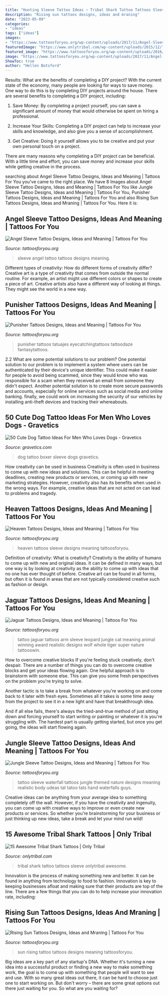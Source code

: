 ```yaml
---
title: "Hunting Sleeve Tattoo Ideas ~ Tribal Shark Tattoo Tattoos Sleeve Onlytribal Awesome"
description: "Rising sun tattoos designs, ideas and mraning"
date: "2023-05-09"
categories:
- "ideas"
tags: ["ideas"]
images:
- "https://www.tattoosforyou.org/wp-content/uploads/2017/11/Angel-Sleeve-Tattoos.jpg"
featuredImage: "https://www.onlytribal.com/wp-content/uploads/2015/12/Tribal-Shark-Tattoo-Sleeve.jpg"
featured_image: "https://www.tattoosforyou.org/wp-content/uploads/2016/03/Rising-Sun-Tattoo-Images.jpg"
image: "https://www.tattoosforyou.org/wp-content/uploads/2017/11/Angel-Sleeve-Tattoos.jpg"
ShowToc: true
author: "Hellen Botsford"
---
```



Results: What are the benefits of completing a DIY project?
With the current state of the economy, many people are looking for ways to save money. One way to do this is by completing DIY projects around the house. There are several benefits to completing a DIY project, including:
1. Save Money: By completing a project yourself, you can save a significant amount of money that would otherwise be spent on hiring a professional.

2. Increase Your Skills: Completing a DIY project can help to increase your skills and knowledge, and also give you a sense of accomplishment.

3. Get Creative: Doing it yourself allows you to be creative and put your own personal touch on a project.

There are many reasons why completing a DIY project can be beneficial. With a little time and effort, you can save money and increase your skills while getting creative in the process.

	

		
searching about Angel Sleeve Tattoo Designs, Ideas and Meaning | Tattoos For You you've came to the right place. We have 8 Images about Angel Sleeve Tattoo Designs, Ideas and Meaning | Tattoos For You like Jungle Sleeve Tattoo Designs, Ideas and Meaning | Tattoos For You, Punisher Tattoos Designs, Ideas and Meaning | Tattoos For You and also Rising Sun Tattoos Designs, Ideas and Mraning | Tattoos For You. Here it is:
		
    
## Angel Sleeve Tattoo Designs, Ideas And Meaning | Tattoos For You

<img loading=lazy src="https://www.tattoosforyou.org/wp-content/uploads/2017/11/Angel-Sleeve-Tattoos.jpg" onerror="this.onerror=null;this.src='https://tse1.mm.bing.net/th?id=OIP.sMA8vxhnkOs29SSJQELtCwHaMl&amp;pid=15.1';" alt="Angel Sleeve Tattoo Designs, Ideas and Meaning | Tattoos For You">

_Source: tattoosforyou.org_

>sleeve angel tattoo tattoos designs meaning. 

	

Different types of creativity: How do different forms of creativity differ?
Creative art is a type of creativity that comes from outside the normal routine. For example, an artist might use different colors or shapes to create a piece of art. Creative artists also have a different way of looking at things. They might see the world in a new way.

    
## Punisher Tattoos Designs, Ideas And Meaning | Tattoos For You

<img loading=lazy src="https://www.tattoosforyou.org/wp-content/uploads/2016/03/Punisher-Tattoos.jpg" onerror="this.onerror=null;this.src='https://tse2.mm.bing.net/th?id=OIP.g_-0gocFSY3f5nkpJ6UQGwHaJ4&amp;pid=15.1';" alt="Punisher Tattoos Designs, Ideas and Meaning | Tattoos For You">

_Source: tattoosforyou.org_

>punisher tattoos tatuajes eyecatchingtattoos tattoodaze fantasytattoos. 

	

2.2 What are some potential solutions to our problem?
One potential solution to our problem is to implement a system where users can be authenticated by their device's unique identifier. This could make it easier for people to avoid being scammed, since they would know who was responsible for a scam when they received an email from someone they didn't expect. Another potential solution is to create more secure passwords and accounts, especially for online services such as social media and online banking. finally, we could work on increasing the security of our vehicles by installing anti-theft devices and tracking their whereabouts.

    
## 50 Cute Dog Tattoo Ideas For Men Who Loves Dogs - Gravetics

<img loading=lazy src="https://www.gravetics.com/wp-content/uploads/2017/06/Boxer-Dog-Tattoo-On-Sleeve.jpg" onerror="this.onerror=null;this.src='https://tse1.mm.bing.net/th?id=OIP.dH6Gn4vrgBXxbGHdalxu8wHaHa&amp;pid=15.1';" alt="50 Cute Dog Tattoo Ideas For Men Who Loves Dogs - Gravetics">

_Source: gravetics.com_

>dog tattoo boxer sleeve dogs gravetics. 

	

How creativity can be used in business
Creativity is often used in business to come up with new ideas and solutions. This can be helpful in meeting deadlines, creating new products or services, or coming up with new marketing strategies. However, creativity also has its benefits when used in the wrong ways. For example, creative ideas that are not acted on can lead to problems and tragedy.

    
## Heaven Tattoos Designs, Ideas And Meaning | Tattoos For You

<img loading=lazy src="https://www.tattoosforyou.org/wp-content/uploads/2016/03/Heaven-Sleeve-Tattoos.jpg" onerror="this.onerror=null;this.src='https://tse1.mm.bing.net/th?id=OIP.tfs44CbTg1lUDZt2m5u7JgHaNq&amp;pid=15.1';" alt="Heaven Tattoos Designs, Ideas and Meaning | Tattoos For You">

_Source: tattoosforyou.org_

>heaven tattoos sleeve designs meaning tattoosforyou. 

	

Definition of creativity: What is creativity?
Creativity is the ability of humans to come up with new and original ideas. It can be defined in many ways, but one way is by looking at creativity as the ability to come up with ideas that no one has ever thought of before. Creative art can be found in all forms, but often it is found in areas that are not typically considered creative such as fashion or design.

    
## Jaguar Tattoos Designs, Ideas And Meaning | Tattoos For You

<img loading=lazy src="https://www.tattoosforyou.org/wp-content/uploads/2016/03/Jaguar-Tattoos.jpg" onerror="this.onerror=null;this.src='https://tse4.mm.bing.net/th?id=OIP.jL_1gFpF7b31WV6ppfD18QHaJ3&amp;pid=15.1';" alt="Jaguar Tattoos Designs, Ideas and Meaning | Tattoos For You">

_Source: tattoosforyou.org_

>tattoo jaguar tattoos arm sleeve leopard jungle cat meaning animal winning award realistic designs wolf whole tiger super nature tattooswin. 

	

How to overcome creative blocks
If you're feeling stuck creatively, don't despair. There are a number of things you can do to overcome creative blocks and get your ideas flowing again.
One helpful approach is to brainstorm with someone else. This can give you some fresh perspectives on the problem you're trying to solve.

Another tactic is to take a break from whatever you're working on and come back to it later with fresh eyes. Sometimes all it takes is some time away from the project to see it in a new light and have that breakthrough idea.

And if all else fails, there's always the tried-and-true method of just sitting down and forcing yourself to start writing or painting or whatever it is you're struggling with. The hardest part is usually getting started, but once you get going, the ideas will start flowing again.

    
## Jungle Sleeve Tattoo Designs, Ideas And Meaning | Tattoos For You

<img loading=lazy src="https://www.tattoosforyou.org/wp-content/uploads/2017/10/Jungle-Themed-Tattoo-Sleeve.jpg" onerror="this.onerror=null;this.src='https://tse3.mm.bing.net/th?id=OIP.B8ZBxRaP4hjqYgMSmRmItQAAAA&amp;pid=15.1';" alt="Jungle Sleeve Tattoo Designs, Ideas and Meaning | Tattoos For You">

_Source: tattoosforyou.org_

>tattoo sleeve waterfall tattoos jungle themed nature designs meaning realistic body udeas tat tatoo tats hand waterfalls guys. 

	

Creative ideas can be anything from your average idea to something completely off the wall. However, if you have the creativity and ingenuity, you can come up with creative ways to improve or even create new products or services. So whether you’re brainstorming for your business or just thinking up new ideas, take a break and let your mind run wild!

    
## 15 Awesome Tribal Shark Tattoos | Only Tribal

<img loading=lazy src="https://www.onlytribal.com/wp-content/uploads/2015/12/Tribal-Shark-Tattoo-Sleeve.jpg" onerror="this.onerror=null;this.src='https://tse2.mm.bing.net/th?id=OIP.An566SQzYcBF4KyI-WD9eAHaMY&amp;pid=15.1';" alt="15 Awesome Tribal Shark Tattoos | Only Tribal">

_Source: onlytribal.com_

>tribal shark tattoo tattoos sleeve onlytribal awesome. 

	

Innovation is the process of making something new and better. It can be found in anything from technology to food to fashion. Innovation is key to keeping businesses afloat and making sure that their products are top of the line. There are a few things that you can do to help increase your innovation rate, including:

    
## Rising Sun Tattoos Designs, Ideas And Mraning | Tattoos For You

<img loading=lazy src="https://www.tattoosforyou.org/wp-content/uploads/2016/03/Rising-Sun-Tattoo-Images.jpg" onerror="this.onerror=null;this.src='https://tse2.mm.bing.net/th?id=OIP.bYaVkymKye83oVvQLFRJkAHaNr&amp;pid=15.1';" alt="Rising Sun Tattoos Designs, Ideas and Mraning | Tattoos For You">

_Source: tattoosforyou.org_

>sun rising tattoo tattoos designs meaning tattoosforyou. 

	

Big ideas are a key part of any startup's DNA. Whether it's turning a new idea into a successful product or finding a new way to make something work, the goal is to come up with something that people will want to see and use. With so many great ideas out there, it can be hard to choose just one to start working on. But don't worry – there are some great options out there just waiting for you. So what are you waiting for?

